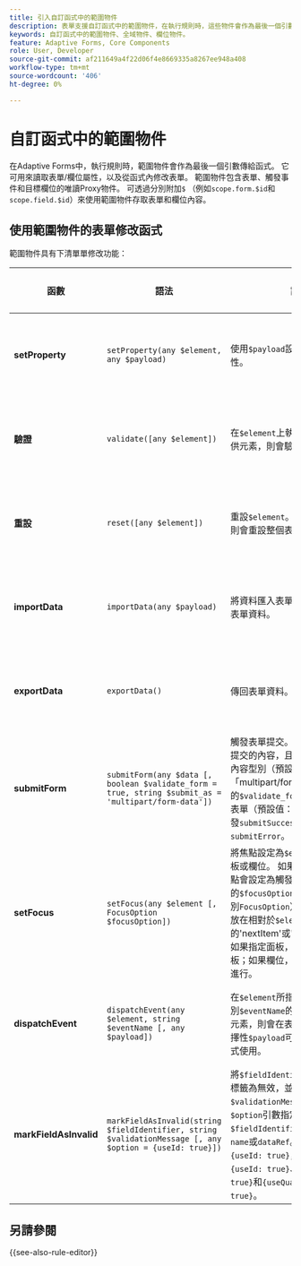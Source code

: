```yaml
---
title: 引入自訂函式中的範圍物件
description: 表單支援自訂函式中的範圍物件，在執行規則時，這些物件會作為最後一個引數傳遞至函式。
keywords: 自訂函式中的範圍物件、全域物件、欄位物件。
feature: Adaptive Forms, Core Components
role: User, Developer
source-git-commit: af211649a4f22d06f4e8669335a8267ee948a408
workflow-type: tm+mt
source-wordcount: '406'
ht-degree: 0%

---
```



# 自訂函式中的範圍物件

在Adaptive Forms中，執行規則時，範圍物件會作為最後一個引數傳給函式。 它可用來讀取表單/欄位屬性，以及從函式內修改表單。 範圍物件包含表單、觸發事件和目標欄位的唯讀Proxy物件。 可透過分別附加`$` （例如`scope.form.$id`和`scope.field.$id`）來使用範圍物件存取表單和欄位內容。

## 使用範圍物件的表單修改函式

範圍物件具有下清單單修改功能：

| 函數 | 語法 | 說明 | 程式碼範例 |
|-----------------|----------------------------------------------------------------------------------------------------|--------------------------------------------------------------------------------------------------------------|-----------------------------|
| **setProperty** | `setProperty(any $element, any $payload)` | 使用`$payload`設定`$element`的屬性。 | [按一下這裡](/help/forms/custom-function-core-components-use-cases.md#show-a-panel-using-the-setproperty-rule)檢視範例。 |
| **驗證** | `validate([any $element])` | 在`$element`上執行驗證。 如果未提供元素，則會驗證整個表單。 | [按一下這裡](/help/forms/custom-function-core-components-use-cases.md#validate-the-field)檢視範例。 |
| **重設** | `reset([any $element])` | 重設`$element`。 如果未提供元素，則會重設整個表單。 | [按一下這裡](/help/forms/custom-function-core-components-use-cases.md#reset-a-panel)檢視範例。 |
| **importData** | `importData(any $payload)` | 將資料匯入表單，取代任何現有的表單資料。 | [按一下這裡](/help/forms/custom-function-core-components-use-cases.md#pre-fill-the-field-with-a-value-when-the-form-loads)檢視範例。 |
| **exportData** | `exportData()` | 傳回表單資料。 | [按一下這裡](/help/forms/custom-function-core-components-use-cases.md#submit-altered-data-to-the-server)檢視範例。 |
| **submitForm** | `submitForm(any $data [, boolean $validate_form = true, string $submit_as = 'multipart/form-data'])` | 觸發表單提交。 `$data`引數指定要提交的內容，且`$submit_as`會定義內容型別（預設為「multipart/form-data」）。 選用的`$validate_form`決定是否應驗證表單（預設值： true）。 成功時引發`submitSuccess`；失敗時引發`submitError`。 | [按一下這裡](/help/forms/custom-function-core-components-use-cases.md#submit-altered-data-to-the-server)檢視範例。 |
| **setFocus** | `setFocus(any $element [, FocusOption $focusOption])` | 將焦點設定為`$element`，可以是面板或欄位。 如果未提供元素，則焦點會設定為觸發規則的欄位。 選用的`$focusOption`引數（屬於列舉型別`FocusOption`）指定是否將焦點放在相對於`$element`的&#39;nextItem&#39;或&#39;previousItem&#39;上。 如果指定面板，導覽會限制在該面板；如果欄位，導覽會在父面板中進行。 | [按一下這裡](/help/forms/custom-function-core-components-use-cases.md#set-focus-on-the-specific-field)檢視範例。 |
| **dispatchEvent** | `dispatchEvent(any $element, string $eventName [, any $payload])` | 在`$element`所指定的專案上分派型別`$eventName`的事件。 如果未提供元素，則會在表單上傳送事件。 選擇性`$payload`可供處理事件的運算式使用。 | [按一下這裡](/help/forms/custom-function-core-components-use-cases.md#add-or-delete-repeatable-panel-using-the-dispatchevent-property)檢視範例。 |
| **markFieldAsInvalid** | `markFieldAsInvalid(string $fieldIdentifier, string $validationMessage [, any $option = {useId: true}])` | 將`$fieldIdentifier`所識別的欄位標籤為無效，並將驗證訊息設定為`$validationMessage`。 選用的`$option`引數指定`$fieldIdentifier`是否解譯為`id`、`name`或`dataRef`。 預設值為`{useId: true}`，支援的值包括`{useId: true}`、`{useDataRef: true}`和`{useQualifiedName: true}`。 | [按一下這裡](/help/forms/custom-function-core-components-use-cases.md#to-display-a-custom-message-at-the-field-level-and-marking-the-field-as-invalid)檢視範例。 |

## 另請參閱

{{see-also-rule-editor}}